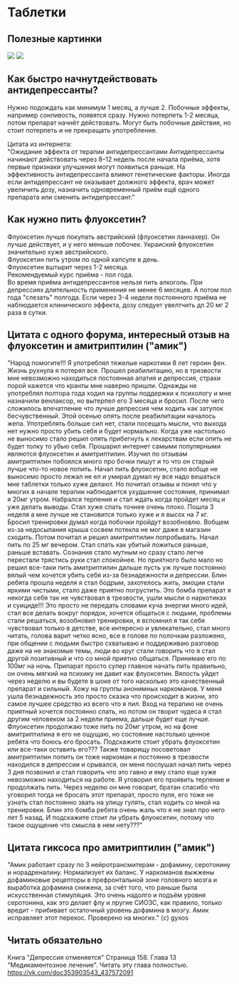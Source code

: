 # Таблетки

## Полезные картинки
![](https://cloud.githubusercontent.com/assets/21181755/20240000/f1c7eccc-a91e-11e6-952a-a3085338b308.png)
![](https://cloud.githubusercontent.com/assets/21181755/20240001/f5aa3232-a91e-11e6-9f13-7a05eb68bf6b.gif)

## Как быстро начнутдействовать антидепрессанты?
Нужно подождать как минимум 1 месяц, а лучше 2. Побочные эффекты, например сонливость, появятся сразу. Нужно потерпеть 1-2 месяца, потом препарат начнёт действовать.
  Могут быть побочные действия, но стоит потерпеть и не прекращать употребление.

Цитата из интернета:  
"Ожидание эффекта от терапии антидепрессантами
Антидепрессанты начинают действовать через 8–12 недель после начала приёма, хотя первые признаки улучшения могут появиться раньше. На эффективность антидепрессанта влияют генетические факторы. Иногда если антидепрессант не оказывает должного эффекта, врач может увеличить дозу, назначить одновременный приём ещё одного препарата или сменить антидепрессант."

## Как нужно пить флуоксетин?
Флуоксетин лучше покупать австрийский (флуоксетин ланнахер). Он лучше действует, и у него меньше побочек. Украиский флуоксетин значительно хуже австрийского.  
Флуоксетин пить утром по одной капсуле в день.  
Флуоксетин вштырит через 1-2 месяца.  
Рекомендуемый курс приёма - пол года.  
Во время приёма антидепрессантов нельзя пить алкоголь.
При депрессиях длительность применения не менее 6 месяцев. А потом пол года "слезать" полгода.
Если через 3-4 недели постоянного приёма не наблюдается клинического эффекта, дозу следует увелтчить дл 20 мг 2 раза в сутки.

## Цитата с одного форума, интересный отзыв на флуоксетин и амитриптилин ("амик")
"Народ помогите!!! Я употреблял тяжелые наркотики 8 лет героин фен. Жизнь рухнула я потерял все. Прошел реабилитацию, но в трезвости мне невозможно находиться постоянная апатия и депрессия, страхи порой кажется что кранты мне наверно пришли. Однажды не употреблял полтора года ходил на группы поддержки к психологу и мне назначили венлаксор, но вытерпел его 3 месяца и бросил. После чего сложилось впечатление что лучше депрессия чем ходить как затупок бесчувственный. Этой осенью опять после реабилитации началось жепа. Употреблять больше сил нет, стали посещать мысли, что выхода нет нужно просто убить себя и будет нормально. Когда уже настолько не выносимо стало решил опять прибегнуть к лекарствам если опять не будет толку то убью себя. Прошарил интернет самыми популярными являются флуоксетин и амитриптилин. Изучил по отзывам амитриптилин побоялся много про бочки пишут и то что он старый лучше что-то новое попить. Начал пить флуоксетин, стало вобще не выносимо просто лежал не ел и умирал думал ну все надо вешаться мне таблетки только хуже делают. Но почитал отзывы и понял что у многих в начале терапии наблюдается ухудшение состояния, принимал я 20мг утром. Набрался терпения и стал ждать когда пройдет месяц и уже делать выводы. Стал хуже спать точнее очень плохо. Пошла 3 неделя а мне лучше не становится только хуже и я высох на 7 кг. Бросил тренировки думал когда побочки пройдут возобновлю. Вобщем из-за недосыпания крыша сосвем потекла не мог даже в магазин сходить. Потом почитал и решил амитриптилин попробывать. Начал пить по 25 мг вечером. Стал спать как убитый ложиться раньше, раньше вставать. Сознания стало мутным но сразу стало легче перестали трястись руки стал спокойнее. Но приятного было мало но решил все-таки пить амитриптилин дальше пусть уж лучше постоянно вялый чем хочется убить себя из-за безнадежности и депрессии. Блин ребята прошла неделя я стал бодрым, захотелось жить, эмоции стали яркими чистыми, стало даже приятно погрустить. Это бомба препарат я некогда себя так не чувствовал в трезвости, ушли мысли о наркотиках и суициде!!! Это просто не передать словами куча энергии много идей, стал все делать вокруг порядок, хочется общаться с людьми, проблемы стали решаться, возобновил тренировки, я вспомнил я так себя чувствовал только в детстве, все интересно и увлекательно, стал много читать, голова варит четко ясно, все в голове по полочкам разложено, при общении с людьми быстро схватываю и поддерживаю разговор даже на не знакомые темы, люди во круг стали говорить что я стал другой позитивный и что со мной приятно общаться. Принимаю его по 100мг на ночь. Припарат просто супер главное начать пить правильно, он очень мягкий на психику не давит как флуоксетин. Вялость уйдет через неделю и вы будете в шоке от того насколько это качественный препарат и сильный. Хожу на группы анонимных наркоманов. У меня ушла безнадежность это просто сказка что происходит в жизни, это самое лучшее средство из всего что я пил. Вход на терапию не очень приятный хочется постоянно спать, но потом он творит чудеса я стал другим человеком за 2 недели приема, дальше будет еще лучше. Флуоксетин продолжаю тоже пить по 20мг утром, но на фоне амитриптилина я его не ощущаю, но состояние настолько ценное ребята что боюсь его бросать. Подскажите стоит убрать флуоксетин или все-таки оставить его??? Также товарищу посоветовал амитриптилин попить он тоже наркоман и постоянно в трезвости находился в депрессии и срывался, он меня послушал начал пить через 3 дня позвонил и стал говорить что это гавно и ему стало еще хуже невозможно находиться на работе. Я уговорил его проявить терпение и продолжать пить. Через неделю он мне говорит, братан спасибо что уговорил тогда не бросать этот препарат, просто пуля, его тоже не узнать стал постоянно звать на улицу гулять, стал ходить со мной на тренировки. Блин это бомба ребята очень жаль что я не знал про него лет 5 назад. И подскажите стоит ли убрать флуоксетин, потому что такое ощущение что смысла в нем нету???" 

## Цитата гиксоса про амитриптилин ("амик")
"Амик работает сразу по 3 нейротрансмитерам - дофамину, серотонину и норадреналину. Нормализует их баланс. У наркоманов выжжены дофаминовые рецепторы в префронтальной зоне головного мозга и выработка дофамина снижена, за счёт того, что раньше была искусственная стимуляция. Это очень надолго и подъём уровня серотонина, как это делает флу и лругие СИОЗС, как правило, только вредит - прибивает остаточный уровень дофамина в мозгу. Амик исправляет этот перекос. Проверено на многих." (c) gyxos

## Читать обязательно
Книга "Депрессия отменяется"
Страница 158. Глава 13 "Медикаментозное лечение". Читать эту глава полностью.
https://vk.com/doc353903543_437572091
